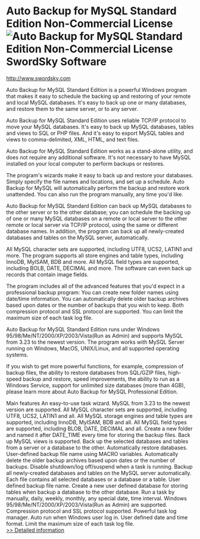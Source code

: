 # Auto Backup for MySQL Standard Edition Non-Commercial License<br />![Auto Backup for MySQL Standard Edition Non-Commercial License](https://mycommerce.akamaized.net/api/pimages/P300067646/BIG/300067646.JPG)<br />SwordSky Software

http://www.swordsky.com

Auto Backup for MySQL Standard Edition is a powerful Windows program that makes it easy to schedule the backing up and restoring of your remote and local MySQL databases. It's easy to back up one or many databases, and restore them to the same server, or to any server.

Auto Backup for MySQL Standard Edition uses reliable TCP/IP protocol to move your MySQL databases. It's easy to back up MySQL databases, tables and views to SQL or PHP files. And it's easy to export MySQL tables and views to comma-delimited, XML, HTML, and text files.

Auto Backup for MySQL Standard Edition works as a stand-alone utility, and does not require any additional software. It's not necessary to have MySQL installed on your local computer to perform backups or restores.

The program's wizards make it easy to back up and restore your databases. Simply specify the file names and locations, and set up a schedule. Auto Backup for MySQL will automatically perform the backup and restore work unattended. You can also run the program manually, any time you'd like.

Auto Backup for MySQL Standard Edition can back up MySQL databases to the other server or to the other database; you can schedule the backing up of one or many MySQL databases on a remote or local server to the other remote or local server via TCP/IP protocol, using the same or different database names. In addition, the program can back up all newly-created databases and tables on the MySQL server, automatically.

All MySQL character sets are supported, including UTF8, UCS2, LATIN1 and more. The program supports all store engines and table types, including InnoDB, MyISAM, BDB and more. All MySQL field types are supported, including BOLB, DATE, DECIMAL and more. The software can even back up records that contain image fields.

The program includes all of the advanced features that you'd expect in a professional backup program: You can create new folder names using date/time information. You can automatically delete older backup archives based upon dates or the number of backups that you wish to keep. Both compression protocol and SSL protocol are supported. You can limit the maximum size of each task log file.

Auto Backup for MySQL Standard Edition runs under Windows 95/98/Me/NT/2000/XP/2003/Vista(Run as Admin) and supports MySQL from 3.23 to the newest version. The program works with MySQL Server running on Windows, MacOS, UNIX/Linux, and all supported operating systems.

If you wish to get more powerful functions, for example, compression of backup files, the ability to restore databases from SQL/GZIP files, high-speed backup and restore, speed improvements, the ability to run as a Windows Service, support for unlimited size databases (more than 4GB), please learn more about Auto Backup for MySQL Professional Edition.

Main features
An easy-to-use task wizard.
MySQL from 3.23 to the newest version are supported.
All MySQL character sets are supported, including UTF8, UCS2, LATIN1 and all.
All MySQL storage engines and table types are supported, including InnoDB, MyISAM, BDB and all.
All MySQL field types are supported, including BLOB, DATE, DECIMAL and all.
Create a new folder and named it after DATE_TIME every time for storing the backup files.
Back up MySQL views is supported.
Back up the selected databases and tables from a server or a database to the other.
Automatically restore databases.
User-defined backup file name using MACRO variables.
Automatically delete the older backup archives based upon dates or the number of backups.
Disable shutdown/log off/suspend when a task is running.
Backup all newly-created databases and tables on the MySQL server automatically.
Each file contains all selected databases or a database or a table.
User defined backup file name.
Create a new user defined database for storing tables when backup a database to the other database.
Run a task by manually, daily, weekly, monthly, any special date, time interval.
Windows 95/98/Me/NT/2000/XP/2003/Vista(Run as Admin) are supported.
Compression protocol and SSL protocol supported.
Powerful task log manager.
Auto run when Windows user log in.
User defined date and time format.
Limit the maximum size of each task log file.<br />[>> Detailed information](https://secure.shareit.com/shareit/product.html?productid=300067646&affiliateid=200057808)